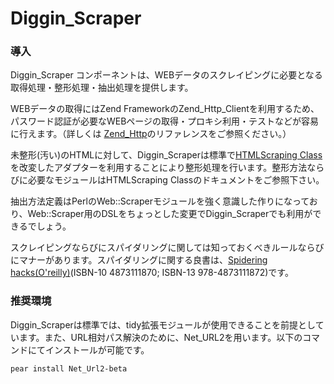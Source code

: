 Diggin_Scraper
==============

### 導入 ###

Diggin_Scraper コンポーネントは、WEBデータのスクレイピングに必要となる取得処理・整形処理・抽出処理を提供します。

WEBデータの取得にはZend FrameworkのZend_Http_Clientを利用するため、パスワード認証が必要なWEBページの取得・プロキシ利用・テストなどが容易に行えます。（詳しくは [Zend_Http](http://framework.zend.com/manual/ja/zend.http.html)のリファレンスをご参照ください。）

未整形(汚い)のHTMLに対して、Diggin_Scraperは標準で[HTMLScraping Class](http://www.rcdtokyo.com/etc/htmlscraping/)を改変したアダプターを利用することにより整形処理を行います。整形方法ならびに必要なモジュールはHTMLScraping Classのドキュメントをご参照下さい。

抽出方法定義はPerlのWeb::Scraperモジュールを強く意識した作りになっており、Web::Scraper用のDSLをちょっとした変更でDiggin_Scraperでも利用ができるでしょう。

スクレイピングならびにスパイダリングに関しては知っておくべきルールならびにマナーがあります。スパイダリングに関する良書は、[Spidering hacks(O'reilly)](http://www.oreilly.co.jp/books/4873111870/)(ISBN-10 4873111870; ISBN-13 978-4873111872)です。

### 推奨環境 ###
Diggin_Scraperは標準では、tidy拡張モジュールが使用できることを前提としています。また、URL相対パス解決のために、Net_URL2を用います。以下のコマンドにてインストールが可能です。

    pear install Net_Url2-beta

